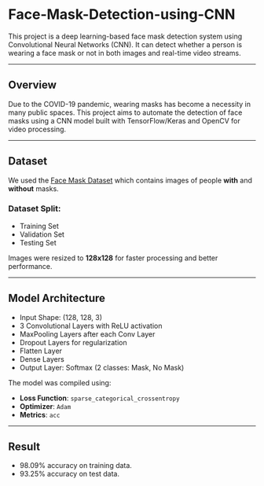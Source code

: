 # Face-Mask-Detection-using-CNN

This project is a deep learning-based face mask detection system using Convolutional Neural Networks (CNN).
It can detect whether a person is wearing a face mask or not in both images and real-time video streams.

---


## Overview

Due to the COVID-19 pandemic, wearing masks has become a necessity in many public spaces. 
This project aims to automate the detection of face masks using a CNN model built with TensorFlow/Keras and OpenCV for video processing.

---

##  Dataset

We used the [Face Mask Dataset](https://www.kaggle.com/datasets/omkargurav/face-mask-dataset)
which contains images of people **with** and **without** masks.

### Dataset Split:
- Training Set
- Validation Set
- Testing Set

Images were resized to **128x128** for faster processing and better performance.

---

##  Model Architecture

- Input Shape: (128, 128, 3)
- 3 Convolutional Layers with ReLU activation
- MaxPooling Layers after each Conv Layer
- Dropout Layers for regularization
- Flatten Layer
- Dense Layers
- Output Layer: Softmax (2 classes: Mask, No Mask)

The model was compiled using:
- **Loss Function**: `sparse_categorical_crossentropy`
- **Optimizer**: `Adam`
- **Metrics**: `acc`

---

## Result
-  98.09% accuracy on training data.
-  93.25% accuracy on test data.
